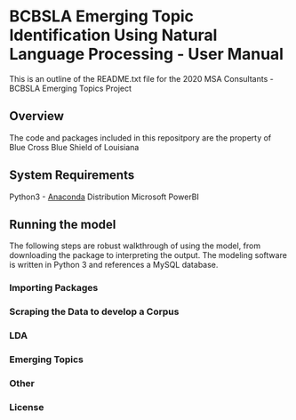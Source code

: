 # BCBSLA Emerging Topic Identification Using Natural Language Processing - User Manual

This is an outline of the README.txt file for the 2020 MSA Consultants - BCBSLA Emerging Topics Project

## Overview

The code and packages included in this repositpory are the property of Blue Cross Blue Shield of Louisiana

## System Requirements

Python3  -  [Anaconda](https://www.anaconda.com/) Distribution
Microsoft PowerBI

## Running the model

The following steps are robust walkthrough of using the model, from downloading the package to interpreting the output. The modeling software is written in Python 3 and references a MySQL database.

### Importing Packages

### Scraping the Data to develop a Corpus

### LDA

### Emerging Topics

### Other

### License
